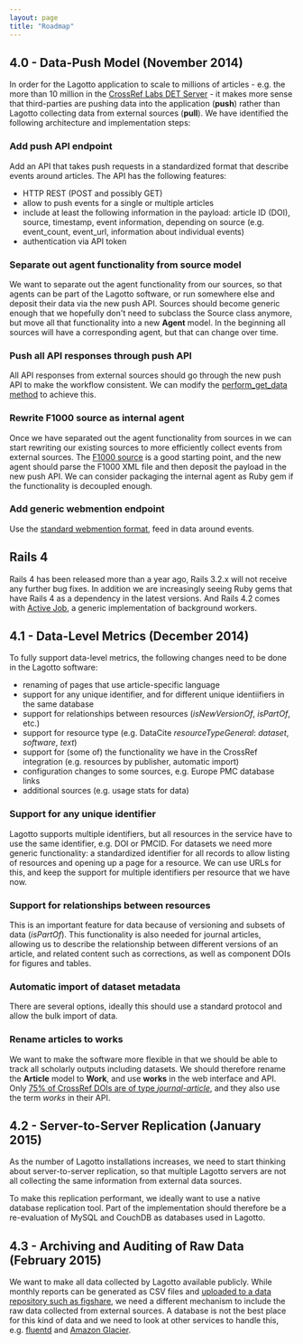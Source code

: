 ```yaml
---
layout: page
title: "Roadmap"
---
```


## 4.0 - Data-Push Model (November 2014)

In order for the Lagotto application to scale to millions of articles - e.g. the more than 10 million in the [CrossRef Labs DET Server](http://det.labs.crossref.org/) - it makes more sense that third-parties are pushing data into the application (**push**) rather than Lagotto collecting data from external sources (**pull**). We have identified the following architecture and implementation steps:

### Add push API endpoint

Add an API that takes push requests in a standardized format that describe events around articles. The API has the following features:

* HTTP REST (POST and possibly GET)
* allow to push events for a single or multiple articles
* include at least the following information in the payload: article ID (DOI), source, timestamp, event information, depending on source (e.g. event_count, event_url, information about individual events)
* authentication via API token

### Separate out agent functionality from source model

We want to separate out the agent functionality from our sources, so that agents can be part of the Lagotto software, or run somewhere else and deposit their data via the new push API. Sources should become generic enough that we hopefully don't need to subclass the Source class anymore, but move all that functionality into a new **Agent** model. In the beginning all sources will have a corresponding agent, but that can change over time.

### Push all API responses through push API

All API responses from external sources should go through the new push API to make the workflow consistent. We can modify the [perform_get_data method](https://github.com/articlemetrics/lagotto/blob/master/app/models/retrieval_status.rb#L41-L46) to achieve this.

### Rewrite F1000 source as internal agent

Once we have separated out the agent functionality from sources in we can start rewriting our existing sources to more efficiently collect events from external sources. The [F1000 source](https://github.com/articlemetrics/lagotto/blob/master/app/models/sources/f1000.rb) is a good starting point, and the new agent should parse the F1000 XML file and then deposit the payload in the new push API. We can consider packaging the internal agent as Ruby gem if the functionality is decoupled enough.

### Add generic webmention endpoint

Use the [standard webmention format](http://webmention.io/), feed in data around events.

## Rails 4

Rails 4 has been released more than a year ago, Rails 3.2.x will not receive any further bug fixes. In addition we are increasingly seeing Ruby gems that have Rails 4 as a dependency in the latest versions. And Rails 4.2 comes with [Active Job](http://edgeguides.rubyonrails.org/active_job_basics.html), a generic implementation of background workers.

## 4.1 - Data-Level Metrics (December 2014)

To fully support data-level metrics, the following changes need to be done in the Lagotto software:

* renaming of pages that use article-specific language
* support for any unique identifier, and for different unique identiifiers in the same database
* support for relationships between resources (*isNewVersionOf*, *isPartOf*, etc.)
* support for resource type (e.g. DataCite *resourceTypeGeneral*: *dataset*, *software*, *text*)
* support for (some of) the functionality we have in the CrossRef integration (e.g. resources by publisher, automatic import)
* configuration changes to some sources, e.g. Europe PMC database links
* additional sources (e.g. usage stats for data)

### Support for any unique identifier

Lagotto supports multiple identifiers, but all resources in the service have to use the same identifier, e.g. DOI or PMCID. For datasets we need more generic functionality: a standardized identifier for all records to allow listing of resources and opening up a page for a resource. We can use URLs for this, and keep the support for multiple identifiers per resource that we have now.

### Support for relationships between resources

This is an important feature for data because of versioning and subsets of data (*isPartOf*). This functionality is also needed for journal articles, allowing us to describe the relationship between different versions of an article, and related content such as corrections, as well as component DOIs for figures and tables.

### Automatic import of dataset metadata

There are several options, ideally this should use a standard protocol and allow the bulk import of data.

### Rename articles to works

We want to make the software more flexible in that we should be able to track all scholarly outputs including datasets. We should therefore rename the **Article** model to **Work**, and use **works** in the web interface and API. Only [75% of CrossRef DOIs are of type *journal-article*](http://search.crossref.org/help/status), and they also use the term *works* in their API.

## 4.2 - Server-to-Server Replication (January 2015)

As the number of Lagotto installations increases, we need to start thinking about server-to-server replication, so that multiple Lagotto servers are not all collecting the same information from external data sources.

To make this replication performant, we ideally want to use a native database replication tool. Part of the implementation should therefore be a re-evaluation of MySQL and CouchDB as databases used in Lagotto.

## 4.3 - Archiving and Auditing of Raw Data (February 2015)

We want to make all data collected by Lagotto available publicly. While monthly reports can be generated as CSV files and [uploaded to a data repository such as figshare](http://figshare.com/articles/Cumulative_PLOS_ALM_Report_February_2014/1189396), we need a different mechanism to include the raw data collected from external sources. A database is not the best place for this kind of data and we need to look at other services to handle this, e.g. [fluentd](http://www.fluentd.org/) and [Amazon Glacier](http://aws.amazon.com/glacier/).
